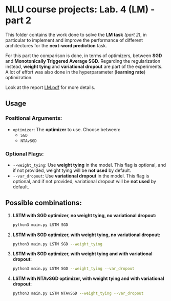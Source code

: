 # NLU course projects: Lab. 4 (LM) - part 2
This folder contains the work done to solve the **LM task** *(part 2)*, in particular to implement and improve the performance of different architectures for the **next-word prediction** task.

For this part the comparison is done, in terms of optimizers, between **SGD** and **Monotonically Triggered Average SGD**. Regarding the regularization instead, **weight tying** and **variational dropout** are part of the experiments. A lot of effort was also done in the hyperparameter (**learning rate**) optimization.

Look at the report [LM.pdf]() for more details. 

## Usage

### Positional Arguments:
- `optimizer`: The **optimizer** to use. Choose between:
  - `SGD`
  - `NTAvSGD`

### Optional Flags:
- `--weight_tying`: Use **weight tying** in the model. This flag is optional, and if not provided, weight tying will be **not used** by default.
- `--var_dropout`: Use **variational dropout** in the model. This flag is optional, and if not provided, variational dropout will be **not used** by default.

## Possible combinations:

1. **LSTM with SGD optimizer, no weight tying, no variational dropout:**

   ```bash
   python3 main.py LSTM SGD
   ```

2. **LSTM with SGD optimizer, with weight tying, no variational dropout:**

   ```bash
   python3 main.py LSTM SGD --weight_tying
   ```
3. **LSTM with SGD optimizer, with weight tying and with variational dropout:**

   ```bash
   python3 main.py LSTM SGD --weight_tying --var_dropout
   ```

4. **LSTM with NTAvSGD optimizer, with weight tying and with variational dropout:**

   ```bash
   python3 main.py LSTM NTAvSGD --weight_tying --var_dropout
   ```

